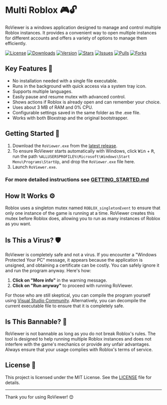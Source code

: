 # Multi Roblox 🎮🔓

RoViewer is a windows application designed to manage and control multiple Roblox instances. It provides a convenient way to open multiple instances for different accounts and offers a variety of options to manage them efficiently.

[![License][shield-repo-license]][repo-license]
[![Downloads][shield-repo-releases]][repo-releases]
[![Version][shield-repo-latest]][repo-latest]
[![Stars][shield-repo-stargazers]][repo-stargazers]
[![Issues][shield-repo-issues]][repo-issues]
[![Pulls][shield-repo-pulls]][repo-pulls]
[![Forks][shield-repo-forks]][repo-forks]

## Key Features 🌟
- No installation needed with a single file executable.
- Runs in the background with quick access via a system tray icon.
- Supports multiple languages.
- Easily pause and resume mutex with advanced control.
- Shows actions if Roblox is already open and can remember your choice.
- Uses about 3 MB of RAM and 0% CPU.
- Configurable settings saved in the same folder as the .exe file.
- Works with both Bloxstrap and the original bootstrapper.

## Getting Started 🚀
1. Download the `RoViewer.exe` from the [latest release](https://github.com/notr3th/Multi-Roblox/releases/latest).
2. To ensure RoViewer starts automatically with Windows, click <kbd>Win</kbd> + <kbd>R</kbd>, run the path `%ALLUSERSPROFILE%\Microsoft\Windows\Start Menu\Programs\StartUp`, and drop the `RoViewer.exe` file here.
3. Launch `RoViewer.exe`.
### For more detailed instructions see [GETTING_STARTED.md](https://github.com/notr3th/Multi-Roblox/blob/main/GETTING_STARTED.md)

## How It Works ⚙️
Roblox uses a singleton mutex named `ROBLOX_singletonEvent` to ensure that only one instance of the game is running at a time. RoViewer creates this mutex before Roblox does, allowing you to run as many instances of Roblox as you want.

## Is This a Virus? 🛡️
RoViewer is completely safe and not a virus. If you encounter a "Windows Protected Your PC" message, it appears because the application is unsigned, and obtaining a certificate can be costly. You can safely ignore it and run the program anyway. Here's how:

1. **Click on "More info"** in the warning message.
2. **Click on "Run anyway"** to proceed with running RoViewer.

For those who are still skeptical, you can compile the program yourself using [Visual Studio Community](https://visualstudio.microsoft.com/vs/). Alternatively, you can decompile the current executable file to ensure that it is completely safe.

## Is This Bannable? 🚫
RoViewer is not bannable as long as you do not break Roblox's rules. The tool is designed to help running multiple Roblox instances and does not interfere with the game's mechanics or provide any unfair advantages. Always ensure that your usage complies with Roblox's terms of service.

## License 📜
This project is licensed under the MIT License. See the [LICENSE](LICENSE) file for details.

---

Thank you for using RoViewer! 😊

[shield-repo-license]: https://img.shields.io/github/license/notr3th/Multi-Roblox?style=flat&labelColor=c80064&color=c80064
[repo-license]: https://github.com/notr3th/Multi-Roblox/blob/main/LICENSE

[shield-repo-releases]: https://img.shields.io/github/downloads/notr3th/Multi-Roblox/total?style=flat&labelColor=007ec6&color=007ec6
[repo-releases]: https://github.com/notr3th/Multi-Roblox/releases

[shield-repo-latest]: https://img.shields.io/github/v/release/notr3th/Multi-Roblox?style=flat&labelColor=4c1&color=4c1
[repo-latest]: https://github.com/notr3th/Multi-Roblox/releases/latest

[shield-repo-stargazers]: https://img.shields.io/github/stars/notr3th/Multi-Roblox?style=flat&labelColor=ffd700&color=ffd700
[repo-stargazers]: https://github.com/notr3th/Multi-Roblox/stargazers

[shield-repo-issues]: https://img.shields.io/github/issues/notr3th/Multi-Roblox?style=flat&labelColor=ff4500&color=ff4500
[repo-issues]: https://github.com/notr3th/Multi-Roblox/issues

[shield-repo-pulls]: https://img.shields.io/github/issues-pr/notr3th/Multi-Roblox?style=flat&labelColor=8a2be2&color=8a2be2
[repo-pulls]: https://github.com/notr3th/Multi-Roblox/pulls

[shield-repo-forks]: https://img.shields.io/github/forks/notr3th/Multi-Roblox?style=flat&labelColor=00008b&color=00008b
[repo-forks]: https://github.com/notr3th/Multi-Roblox/network/members
